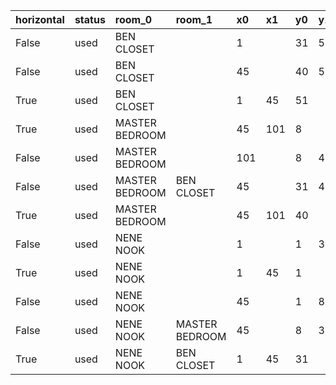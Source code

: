 | horizontal | status | room_0         | room_1         | x0  | x1  | y0 | y1 | symbols                                                          | height_1 | height_2 | window_bottom | window_top | door  |
| :----------| :------| :--------------| :--------------| :---| :---| :--| :--| :----------------------------------------------------------------| :--------| :--------| :-------------| :----------| :---- |
| False      | used   | BEN CLOSET     |                | 1   |     | 31 | 51 | ╩════════════════════════════════▤▤▤▤▤▤╝                         |          |          |               |            |       |
| False      | used   | BEN CLOSET     |                | 45  |     | 40 | 51 | ╩════════════════════╗                                           |          |          |               |            |       |
| True       | used   | BEN CLOSET     |                | 1   | 45  | 51 |    | ╚▤▤▤▤▤▤▤▤▤▤▤▤═══════════════════════════════╝                    |          |          |               |            |       |
| True       | used   | MASTER BEDROOM |                | 45  | 101 | 8  |    | ╠═══════────────────────────────────────────────════════╗        |          |          |               |            |       |
| False      | used   | MASTER BEDROOM |                | 101 |     | 8  | 40 | ╔══════════════════────────────────────────────════════════════╗ |          |          |               |            |       |
| False      | used   | MASTER BEDROOM | BEN CLOSET     | 45  |     | 31 | 40 | ╦════▤▤▤▤▤▤▤▤▤▤▤▤╩                                               |          |          |               |            |       |
| True       | used   | MASTER BEDROOM |                | 45  | 101 | 40 |    | ╠══════════════════════▤▤▤▤▤▤▤▤▤▤▤▤▤▤▤▤▤▤▤▤▤▤▤▤═════════╝        |          |          |               |            |       |
| False      | used   | NENE NOOK      |                | 1   |     | 1  | 31 | ╚════════════════▤▤▤▤▤▤▤▤▤▤▤▤══════════════════════════════╩     |          |          |               |            |       |
| True       | used   | NENE NOOK      |                | 1   | 45  | 1  |    | ╔═════───────────────────────────────═══════╗                    |          |          |               |            |       |
| False      | used   | NENE NOOK      |                | 45  |     | 1  | 8  | ╔════════════╩                                                   |          |          |               |            |       |
| False      | used   | NENE NOOK      | MASTER BEDROOM | 45  |     | 8  | 31 | ╩══▤▤▤▤▤▤▤▤▤▤▤▤══════════════════════════════╦                   |          |          |               |            |       |
| True       | used   | NENE NOOK      | BEN CLOSET     | 1   | 45  | 31 |    | ╠═══════════════════════════════════════════╣                    |          |          |               |            |       |